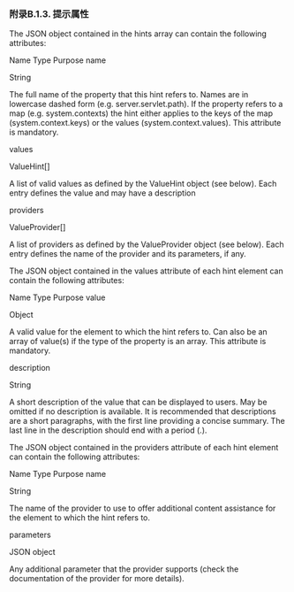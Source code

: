 ### 附录B.1.3. 提示属性

The JSON object contained in the hints array can contain the following attributes:

Name	Type	Purpose
name

String

The full name of the property that this hint refers to. Names are in lowercase dashed form (e.g. server.servlet.path). If the property refers to a map (e.g. system.contexts) the hint either applies to the keys of the map (system.context.keys) or the values (system.context.values). This attribute is mandatory.

values

ValueHint[]

A list of valid values as defined by the ValueHint object (see below). Each entry defines the value and may have a description

providers

ValueProvider[]

A list of providers as defined by the ValueProvider object (see below). Each entry defines the name of the provider and its parameters, if any.

The JSON object contained in the values attribute of each hint element can contain the following attributes:

Name	Type	Purpose
value

Object

A valid value for the element to which the hint refers to. Can also be an array of value(s) if the type of the property is an array. This attribute is mandatory.

description

String

A short description of the value that can be displayed to users. May be omitted if no description is available. It is recommended that descriptions are a short paragraphs, with the first line providing a concise summary. The last line in the description should end with a period (.).

The JSON object contained in the providers attribute of each hint element can contain the following attributes:

Name	Type	Purpose
name

String

The name of the provider to use to offer additional content assistance for the element to which the hint refers to.

parameters

JSON object

Any additional parameter that the provider supports (check the documentation of the provider for more details).

